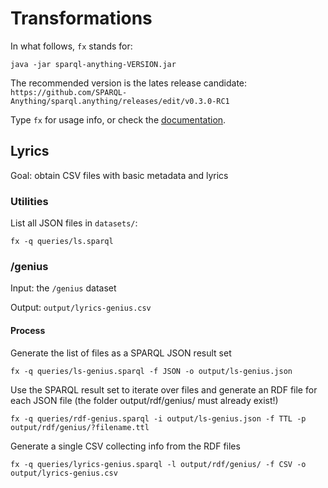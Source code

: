 # Transformations
In what follows, `fx` stands for:
```
java -jar sparql-anything-VERSION.jar
```
The recommended version is the lates release candidate: `https://github.com/SPARQL-Anything/sparql.anything/releases/edit/v0.3.0-RC1`

Type `fx` for usage info, or check the [documentation](https://github.com/SPARQL-Anything/sparql.anything/).

## Lyrics
Goal: obtain CSV files with basic metadata and lyrics


### Utilities

List all JSON files in `datasets/`:
```
fx -q queries/ls.sparql
```

### /genius
Input: the `/genius` dataset

Output: `output/lyrics-genius.csv`

#### Process
Generate the list of files as a SPARQL JSON result set
```
fx -q queries/ls-genius.sparql -f JSON -o output/ls-genius.json
```
Use the SPARQL result set to iterate over files and generate an RDF file for each JSON file (the folder output/rdf/genius/ must already exist!)
```
fx -q queries/rdf-genius.sparql -i output/ls-genius.json -f TTL -p output/rdf/genius/?filename.ttl
```
Generate a single CSV collecting info from the RDF files
```
fx -q queries/lyrics-genius.sparql -l output/rdf/genius/ -f CSV -o output/lyrics-genius.csv
```


